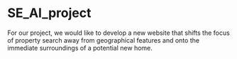 # SE_AI_project
For our project, we would like to develop a new website that shifts the focus of property search away from geographical features and onto the immediate surroundings of a potential new home.
